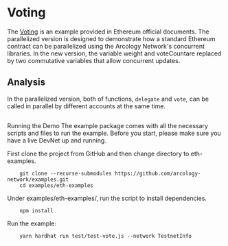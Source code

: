 # Voting

The [Voting](https://docs.soliditylang.org/en/v0.8.21/solidity-by-example.html#voting) is an example provided in Ethereum official documents.  The parallelized version is designed to demonstrate how a standard Ethereum contract can be parallelized using the Arcology Network's concurrent libraries. In the new version, the variable weight and voteCountare replaced by two commutative variables that allow concurrent updates.

## Analysis

In the parallelized version, both of functions, `delegate` and `vote`, can be called in parallel by different accounts at the same time.  

##
Running the Demo
The example package comes with all the necessary scripts and files to run the example. Before you start, please make sure you have a live DevNet up and running.

First clone the project from GitHub and then change directory to eth-examples.

```shell
    git clone --recurse-submodules https://github.com/arcology-network/examples.git
    cd examples/eth-examples
```

Under examples/eth-examples/, run the script to install dependencies.

```shell
    npm install
``` 

Run the example: 

``` shell
    yarn hardhat run test/test-vote.js --network TestnetInfo
```